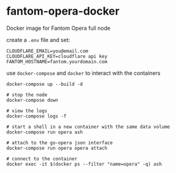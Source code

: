# fantom-opera-docker
Docker image for Fantom Opera full node

create a `.env` file and set:
```
CLOUDFLARE_EMAIL=you@email.com
CLOUDFLARE_API_KEY=cloudflare api key
FANTOM_HOSTNAME=fantom.yourdomain.com
```

use `docker-compose` and `docker` to interact with the containers
```
docker-compose up --build -d
 
# stop the node
docker-compose down
 
# view the logs
docker-compose logs -f
 
# start a shell in a new container with the same data volume
docker-compose run opera ash

# attach to the go-opera json interface
docker-compose run opera opera attach
 
# connect to the container
docker exec -it $(docker ps --filter "name=opera" -q) ash
```